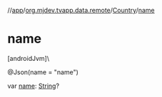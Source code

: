 //[app](../../../index.md)/[org.mjdev.tvapp.data.remote](../index.md)/[Country](index.md)/[name](name.md)

# name

[androidJvm]\

@Json(name = &quot;name&quot;)

var [name](name.md): [String](https://kotlinlang.org/api/latest/jvm/stdlib/kotlin/-string/index.html)?
